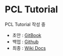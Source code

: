 # PCL Tutorial

PCL Tutorial 작성 중

- 초안 : [GitBook](https://adioshun.gitbooks.io/pcl-tutorial/content/)
- 백업 : [Github](https://github.com/adioshun/gitBook_Tutorial_PCL)
- 최종 : [Wiki Docs](https://wikidocs.net/book/827)


